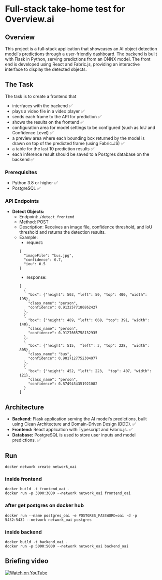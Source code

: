 # Full-stack take-home test for Overview.ai

## Overview
This project is a full-stack application that showcases an AI object detection model's predictions through a user-friendly dashboard. 
The backend is built with Flask in Python, serving predictions from an ONNX model. 
The front end is developed using React and Fabric.js, providing an interactive interface to display the detected objects. 

## The Task
The task is to create a frontend that 
  - interfaces with the backend :white_check_mark:
  - plays a video file in a video player :white_check_mark:
  - sends each frame to the API for prediction :white_check_mark:
  - shows the results on the frontend :white_check_mark:
  - configuration area for model settings to be configured (such as IoU and Confidence Level) :white_check_mark:
  - a preview area where each bounding box returned by the model is drawn on top of the predicted frame (using Fabric.JS) :white_check_mark:
  - a table for the last 10 prediction results :white_check_mark:
  - each inference result should be saved to a Postgres database on the backend :white_check_mark:

### Prerequisites

- Python 3.8 or higher :white_check_mark:
- PostgreSQL :white_check_mark:

### API Endpoints

- **Detect Objects:**
  - Endpoint: `/detect_frontend`
  - Method: POST
  - Description: Receives an image file, confidence threshold, and IoU threshold and returns the detection results.
  - Example:
    - request:
    ```
    {
      "imageFile": "bus.jpg",
      "confidence": 0.7,
      "iou": 0.5
    }
    ```
    - response:
    ```
    [
      {
        "box": {"height": 503, "left": 50, "top": 400, "width": 195},
        "class_name": "person",
        "confidence": 0.9132577180862427
      },
      {
        "box": {"height": 489, "left": 668, "top": 391, "width": 140},
        "class_name": "person",
        "confidence": 0.9127665758132935
      },
      {
        "box": {"height": 515,  "left": 3, "top": 228,  "width": 805},
        "class_name": "bus",
        "confidence": 0.9017127752304077
      },
      {
        "box": {"height": 452, "left": 223,  "top": 407, "width": 121},
        "class_name": "person",
        "confidence": 0.8749434351921082
      }
    ]
    ```
## Architecture

- **Backend:** Flask application serving the AI model's predictions, built using Clean Architecture and Domain-Driven Design (DDD). :white_check_mark:
- **Frontend:** React application with Typescript and Fabric.js. :white_check_mark:
- **Database:** PostgreSQL is used to store user inputs and model predictions. :white_check_mark:


## Run
```
docker network create network_oai
```

### inside frontend
```
docker build -t frontend_oai .
docker run -p 3000:3000 --network network_oai frontend_oai
```

### after get postgres on docker hub
```
docker run --name postgres_oai -e POSTGRES_PASSWORD=oai -d -p 5432:5432 --network network_oai postgres
```

### inside backend
```
docker build -t backend_oai .
docker run -p 5000:5000 --network network_oai backend_oai
```

## Briefing video
[![Watch on YouTube](https://img.youtube.com/vi/i5jJhIHl2QQ/0.jpg)](https://www.youtube.com/watch?v=i5jJhIHl2QQ)

